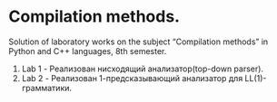 # Compilation methods.
Solution of laboratory works on the subject “Compilation methods” in Python and C++ languages, 8th semester. 
1. Lab 1 - Реализован нисходящий анализатор(top-down parser).
2. Lab 2 - Реализован 1-предсказывающий анализатор для LL(1)-грамматики.
